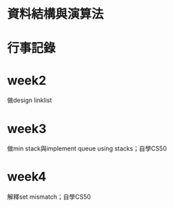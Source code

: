# 資料結構與演算法

# 行事記錄
# week2 
做design linklist
# week3 
做min stack與implement queue using stacks；自學CS50
# week4
解釋set mismatch；自學CS50
